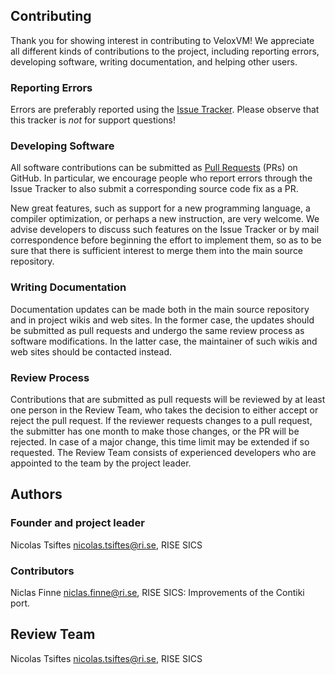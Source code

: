 ## Contributing

Thank you for showing interest in contributing to VeloxVM! We
appreciate all different kinds of contributions to the project,
including reporting errors, developing software, writing
documentation, and helping other users.

### Reporting Errors

Errors are preferably reported using the [Issue
Tracker](https://github.com/nvt/veloxvm/issues). Please observe that
this tracker is _not_ for support questions!

### Developing Software

All software contributions can be submitted as [Pull
Requests](https://github.com/nvt/veloxvm/pulls) (PRs) on GitHub. In
particular, we encourage people who report errors through the Issue
Tracker to also submit a corresponding source code fix as a PR.

New great features, such as support for a new programming language, a
compiler optimization, or perhaps a new instruction, are very
welcome. We advise developers to discuss such features on the Issue
Tracker or by mail correspondence before beginning the effort to
implement them, so as to be sure that there is sufficient interest to
merge them into the main source repository.

### Writing Documentation

Documentation updates can be made both in the main source repository
and in project wikis and web sites. In the former case, the updates
should be submitted as pull requests and undergo the same review
process as software modifications. In the latter case, the maintainer
of such wikis and web sites should be contacted instead.

### Review Process

Contributions that are submitted as pull requests will be reviewed by
at least one person in the Review Team, who takes the decision to
either accept or reject the pull request. If the reviewer requests
changes to a pull request, the submitter has one month to make those
changes, or the PR will be rejected. In case of a major change, this
time limit may be extended if so requested. The Review Team consists
of experienced developers who are appointed to the team by the project
leader.

## Authors

### Founder and project leader

Nicolas Tsiftes <nicolas.tsiftes@ri.se>, RISE SICS

### Contributors

Niclas Finne <niclas.finne@ri.se>, RISE SICS: Improvements of the Contiki port.

## Review Team

Nicolas Tsiftes <nicolas.tsiftes@ri.se>, RISE SICS
